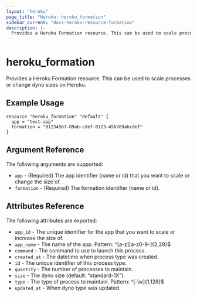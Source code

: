 ```yaml
---
layout: "heroku"
page_title: "Heroku: heroku_formation"
sidebar_current: "docs-heroku-resource-formation"
description: |-
  Provides a Heroku Formation resource. This can be used to scale processes or change dyno sizes on Heroku.
---
```


# heroku\_formation

Provides a Heroku Formation resource. This can be used to scale processes or change dyno sizes on Heroku.

## Example Usage

```hcl
resource "heroku_formation" "default" {
  app = "test-app"
  formation = "01234567-89ab-cdef-0123-456789abcdef"
}
```

## Argument Reference

The following arguments are supported:

* `app` - (Required) The app identifier (name or id) that you want to scale or change the size of.
* `formation` - (Required) The formation identifier (name or id).

## Attributes Reference

The following attributes are exported:

* `app_id` - The unique identifier for the app that you want to scale or increase the size of.
* `app_name` - The name of the app. Pattern: ^[a-z][a-z0-9-]{2,29}$
* `command` -	The command to use to launch this process.
* `created_at` - The datetime	when process type was created.
* `id` - The unique identifier of this process type.
* `quantity` - The number of processes to maintain.
* `size` - The dyno size (default: “standard-1X”).
* `type` - The type of process to maintain. Pattern: ^[-\w]{1,128}$
* `updated_at` - When dyno type was updated.
